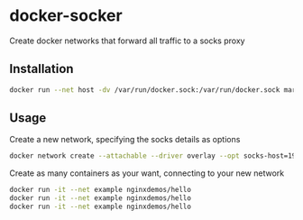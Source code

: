 # docker-socker
Create docker networks that forward all traffic to a socks proxy

## Installation
```bash
docker run --net host -dv /var/run/docker.sock:/var/run/docker.sock markwylde/docker-socker
```

## Usage
Create a new network, specifying the socks details as options
```bash
docker network create --attachable --driver overlay --opt socks-host=192.168.99.101 --opt socks-port=1080 --opt socks-user=test --opt socks-pass=test example
```

Create as many containers as your want, connecting to your new network

```bash
docker run -it --net example nginxdemos/hello
docker run -it --net example nginxdemos/hello
docker run -it --net example nginxdemos/hello
```
